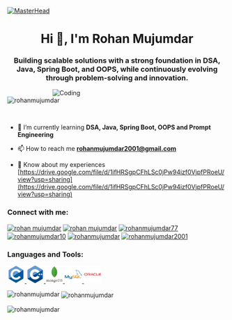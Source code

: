 [![MasterHead](https://firebasestorage.googleapis.com/v0/b/flexi-coding.appspot.com/o/dempgi7-520f8d5f-63d4-4453-8822-dbc149ae27f8.gif?alt=media&token=91c0c7b2-93c3-4029-b011-1a8703c5730d)](https://rishavchanda.io)
<h1 align="center">Hi 👋, I'm Rohan Mujumdar</h1>
<h3 align="center">Building scalable solutions with a strong foundation in DSA, Java, Spring Boot, and OOPS, while continuously evolving through problem-solving and innovation.</h3>
<img align="right" alt="Coding" Width="400" src="https://img.freepik.com/premium-vector/vector-flat-illustration-software-developer-cyber-program-security_776789-211.jpg">

<p align="left"> <img src="https://komarev.com/ghpvc/?username=rohanmujumdar&label=Profile%20views&color=0e75b6&style=flat" alt="rohanmujumdar" /> </p>

<p align="left"> <a href="https://twitter.com/" target="blank"><img src="https://img.shields.io/twitter/follow/?logo=twitter&style=for-the-badge" alt="" /></a> </p>

- 🌱 I’m currently learning **DSA, Java, Spring Boot, OOPS and Prompt Engineering**

- 📫 How to reach me **rohanmujumdar2001@gmail.com**

- 📄 Know about my experiences [https://drive.google.com/file/d/1ifHRSgpCFhLSc0jPw94izf0VjpfPRoeU/view?usp=sharing](https://drive.google.com/file/d/1ifHRSgpCFhLSc0jPw94izf0VjpfPRoeU/view?usp=sharing)


<h3 align="left">Connect with me:</h3>
<p align="left">
<a href="https://linkedin.com/in/rohan mujumdar" target="blank"><img align="center" src="https://raw.githubusercontent.com/rahuldkjain/github-profile-readme-generator/master/src/images/icons/Social/linked-in-alt.svg" alt="rohan mujumdar" height="30" width="40" /></a>
<a href="https://fb.com/rohan mujumdar" target="blank"><img align="center" src="https://raw.githubusercontent.com/rahuldkjain/github-profile-readme-generator/master/src/images/icons/Social/facebook.svg" alt="rohan mujumdar" height="30" width="40" /></a>
<a href="https://instagram.com/rohanmujumdar77" target="blank"><img align="center" src="https://raw.githubusercontent.com/rahuldkjain/github-profile-readme-generator/master/src/images/icons/Social/instagram.svg" alt="rohanmujumdar77" height="30" width="40" /></a>
<a href="https://codeforces.com/profile/rohanmujumdar10" target="blank"><img align="center" src="https://raw.githubusercontent.com/rahuldkjain/github-profile-readme-generator/master/src/images/icons/Social/codeforces.svg" alt="rohanmujumdar10" height="30" width="40" /></a>
<a href="https://www.leetcode.com/rohanmujumdar" target="blank"><img align="center" src="https://raw.githubusercontent.com/rahuldkjain/github-profile-readme-generator/master/src/images/icons/Social/leet-code.svg" alt="rohanmujumdar" height="30" width="40" /></a>
<a href="https://auth.geeksforgeeks.org/user/rohanmujumdar2001" target="blank"><img align="center" src="https://raw.githubusercontent.com/rahuldkjain/github-profile-readme-generator/master/src/images/icons/Social/geeks-for-geeks.svg" alt="rohanmujumdar2001" height="30" width="40" /></a>
</p>

<h3 align="left">Languages and Tools:</h3>
<p align="left"> <a href="https://www.cprogramming.com/" target="_blank" rel="noreferrer"> <img src="https://raw.githubusercontent.com/devicons/devicon/master/icons/c/c-original.svg" alt="c" width="40" height="40"/> </a> <a href="https://www.w3schools.com/cpp/" target="_blank" rel="noreferrer"> <img src="https://raw.githubusercontent.com/devicons/devicon/master/icons/cplusplus/cplusplus-original.svg" alt="cplusplus" width="40" height="40"/> </a> <a href="https://www.mongodb.com/" target="_blank" rel="noreferrer"> <img src="https://raw.githubusercontent.com/devicons/devicon/master/icons/mongodb/mongodb-original-wordmark.svg" alt="mongodb" width="40" height="40"/> </a> <a href="https://www.mysql.com/" target="_blank" rel="noreferrer"> <img src="https://raw.githubusercontent.com/devicons/devicon/master/icons/mysql/mysql-original-wordmark.svg" alt="mysql" width="40" height="40"/> </a> <a href="https://www.oracle.com/" target="_blank" rel="noreferrer"> <img src="https://raw.githubusercontent.com/devicons/devicon/master/icons/oracle/oracle-original.svg" alt="oracle" width="40" height="40"/> </a> </p>

<p><img align="left" src="https://github-readme-stats.vercel.app/api/top-langs?username=rohanmujumdar&show_icons=true&locale=en&layout=compact" alt="rohanmujumdar" /></p>

<p>&nbsp;<img align="center" src="https://github-readme-stats.vercel.app/api?username=rohanmujumdar&show_icons=true&locale=en" alt="rohanmujumdar" /></p>

<p><img align="center" src="https://github-readme-streak-stats.herokuapp.com/?user=rohanmujumdar&" alt="rohanmujumdar" /></p>
